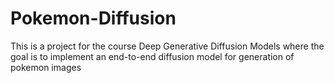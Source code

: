 # Pokemon-Diffusion
This is a project for the course Deep Generative Diffusion Models where the goal is to implement an end-to-end diffusion model for generation of pokemon images
